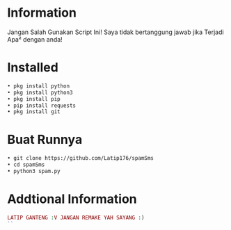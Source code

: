 # Information
Jangan Salah Gunakan Script Ini!
Saya tidak bertanggung jawab jika
Terjadi Apa² dengan anda!
# Installed
```BASH
• pkg install python
• pkg install python3
• pkg install pip
• pip install requests
• pkg install git
```
# Buat Runnya
```BASH
• git clone https://github.com/Latip176/spamSms
• cd spamSms
• python3 spam.py
```
# Addtional Information
```PHP
LATIP GANTENG :V JANGAN REMAKE YAH SAYANG :)
``
